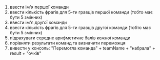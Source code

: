 1. ввести ім'я першої команди
2. ввести кількість фрагів для 5-ти гравців першої команди (тобто має бути 5 змінних)
3. ввести ім'я другої команди
4. ввести кількість фрагів для 5-ти гравців другої команди (тобто має бути 5 змінних)
5. підрахувати середнє арифметичне балів кожної команди
6. порівняти результати команд та визначити переможця
7. вивести у консоль:
"Перемогла команда" + teamName +  "набрала" +  result + "очків"